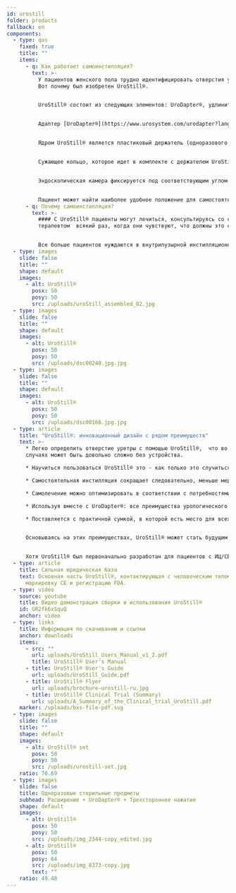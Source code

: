 ```yaml
---
id: urostill
folder: products
fallback: en
components:
  - type: qas
    fixed: true
    title: ""
    items:
      - q: Как работает самоинстилляция?
        text: >-
          У пациентов женского пола трудно идентифицировать отверстия уретры.
          Вот почему был изобретен UroStill®.


          UroStill® состоит из следующих элементов: UroDapter®, удлинитель, трехходовой кран и держатель UroStill® (для шприцев на 50 мл). Его дополнительными частями являются эндоскопическая камера, планшет и подставка для планшета. Вы можете приобрести их у нас или самостоятельно в другом месте. Для каждой инстилляции необходимо приобрести стерильные одноразовые элементы в комплекте с UroDapter®, удлинителем и трехходовым краном.


          Адаптер [UroDapter®](https://www.urosystem.com/urodapter?lang=ru) это единственная деталь, кончик которой входит в отверстие уретры для доставки раствора, используемого для лечения мочевого пузыря. К UroDapter® необходимо прикрепить удлиненную часть, а к удлинителю и шприцу - трехходовой кран. Эти два элемента передают раствор из шприца в UroDapter®.


          Ядром UroStill® является пластиковый держатель (одноразового использования), который надежно удерживает шприц и эндоскопическую камеру.


          Сужающее кольцо, которое идет в комплекте с держателем UroStill®, может быть помещено в держатель, так что UroStill® можно использовать и со шприцами на 20 мл. (Шприц с лекарством в комплект не входит.)


          Эндоскопическая камера фиксируется под соответствующим углом и на соответствующем расстоянии, поэтому она может обеспечить прекрасный обзор кончика UroDapter® и отверстия уретры. (Камера может освещать отверстие, поскольку она имеет встроенную светодиодную подсветку.) Изображение с камеры можно увидеть на любом совместимом смартфоне, планшете, ПК и т.д.  Небольшие устройства, такие как телефоны или планшеты, можно поставить на подставку. Камера (6LED, micro USB, 7 мм CA00523), подставка и смарт-устройство (наша рекомендация: Huawei Media Pad T3 8.0 16 ГБ) не являются обязательными.


          Пациент может найти наиболее удобное положение для самостоятельной инстилляции и легко следить за всем процессом на экране.
      - q: Почему самоинстилляция?
        text: >-
          #### С UroStill® пациенты могут лечиться, консультируясь со своим
          терапевтом  всякий раз, когда они чувствуют, что должны это сделать.


          Все больше пациентов нуждаются в внутрипузырной инстилляционной терапии при интерстициальном цистите/синдроме болезненного мочевого пузыря, которую не могут в достаточной степени покрыть действующей системой здравоохранения любой страны. Время, потраченное на посещение, трудности в осуществление поездок и нехватка терапевтов очень дороги для пациентов  и заранее установленное с терапевтом время инстилляции часто приводит к недостаточному или чрезмерно интенсивному  лечению пациента.
  - type: images
    slide: false
    title: ""
    shape: default
    images:
      - alt: UroStill®
        posx: 50
        posy: 50
        src: /uploads/uroStill_assembled_02.jpg
  - type: images
    slide: false
    title: ""
    shape: default
    images:
      - alt: UroStill®
        posx: 50
        posy: 50
        src: /uploads/dsc00240.jpg.jpg
  - type: images
    slide: false
    title: ""
    shape: default
    images:
      - alt: UroStill®
        posx: 50
        posy: 50
        src: /uploads/dsc00166.jpg.jpg
  - type: article
    title: "UroStill®: инновационный дизайн с рядом преимуществ"
    text: >-
      * Легко определить отверстие уретры с помощью UroStill®,  что во многих
      случаях может быть довольно сложно без устройства.

      * Научиться пользоваться UroStill® это - как только это случиться, пациент может

      * Самостоятельная инстилляция сокращает следовательно, меньше медицинских расходов и времени в пути.

      * Самолечение можно оптимизировать в соответствии с потребностями пациента, а не с присутствия терапевта.

      * Используя вместе с UroDapter®: все преимущества урологического шприцевого адаптера применимы и к UroStill®.

      * Поставляется с практичной сумкой, в которой есть место для всех необходимых и дополнительных элементов, чтобы пациент мог


      Основываясь на этих преимуществах, UroStill® может стать будущим внутрипузырного лечения ИЦ/СБМП.


      Хотя UroStill® был первоначально разработан для пациентов с ИЦ/СБМП, он может использоваться при некоторых других состояниях, таких как лучевой цистит, вызванный лучевой или химиотерапией и рецидивирующих инфекций мочевыводящих путей.
  - type: article
    title: Сильная юридическая база
    text: Основная часть UroStill®, контактирующая с человеческим телом, имеет
      маркировку CE и регистрацию FDA.
  - type: video
    source: youtube
    title: Видео демонстрация сборки и использования UroStill®
    id: GR2fk6xSquQ
    anchor: video
  - type: links
    title: Информация по скачиванию и ссылки
    anchor: downloads
    items:
      - src: ""
        url: uploads/UroStill_Users_Manual_v1_2.pdf
        title: UroStill® User's Manual
      - title: UroStill® User's Guide
        url: uploads/UroStill_Guide.pdf
      - title: UroStill® Flyer
        url: uploads/brochure-urostill-ru.jpg
      - title: UroStill® Clinical Trial (Summary)
        url: uploads/A_Summary_of_the_Clinical_trial_UroStill.pdf
    marker: /uploads/bxs-file-pdf.svg
  - type: images
    slide: false
    title: ""
    shape: default
    images:
      - alt: UroStill® set
        posx: 50
        posy: 50
        src: /uploads/urostill-set.jpg
    ratio: 70.69
  - type: images
    slide: false
    title: Одноразовые стерильные предметы
    subhead: Расширение + UroDapter® + Трехстороннее нажатие
    shape: default
    images:
      - alt: UroStill®
        posx: 50
        posy: 50
        src: /uploads/img_2344-copy_edited.jpg
      - alt: UroStill®
        posx: 50
        posy: 64
        src: /uploads/img_8373-copy.jpg
        text: ""
    ratio: 49.48
---
```


